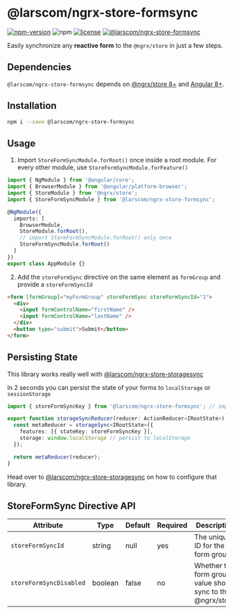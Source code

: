 # @larscom/ngrx-store-formsync

[![npm-version](https://img.shields.io/npm/v/@larscom/ngrx-store-formsync.svg?label=npm)](https://www.npmjs.com/package/@larscom/ngrx-store-formsync)
![npm](https://img.shields.io/npm/dw/@larscom/ngrx-store-formsync)
[![license](https://img.shields.io/npm/l/@larscom/ngrx-store-formsync.svg)](https://github.com/larscom/ngrx-store-formsync/blob/master/LICENSE)
[![@larscom/ngrx-store-formsync](https://github.com/larscom/ngrx-store-formsync/workflows/@larscom/ngrx-store-formsync/badge.svg?branch=master)](https://github.com/larscom/ngrx-store-formsync)

Easily synchronize any **reactive form** to the `@ngrx/store` in just a few steps.

## Dependencies

`@larscom/ngrx-store-formsync` depends on [@ngrx/store 8+](https://github.com/ngrx/store) and [Angular 8+](https://github.com/angular/angular).

## Installation

```bash
npm i --save @larscom/ngrx-store-formsync
```

## Usage

1. Import `StoreFormSyncModule.forRoot()` once inside a root module. For every other module, use `StoreFormSyncModule.forFeature()`

```ts
import { NgModule } from '@angular/core';
import { BrowserModule } from '@angular/platform-browser';
import { StoreModule } from '@ngrx/store';
import { StoreFormSyncModule } from '@larscom/ngrx-store-formsync';

@NgModule({
  imports: [
    BrowserModule,
    StoreModule.forRoot(),
    // import StoreFormSyncModule.forRoot() only once
    StoreFormSyncModule.forRoot()
  ]
})
export class AppModule {}
```

2. Add the `storeFormSync` directive on the same element as `formGroup` and provide a `storeFormSyncId`

```html
<form [formGroup]="myFormGroup" storeFormSync storeFormSyncId="1">
  <div>
    <input formControlName="firstName" />
    <input formControlName="lastName" />
  </div>
  <button type="submit">Submit</button>
</form>
```

## Persisting State

This library works really well with [@larscom/ngrx-store-storagesync](https://github.com/larscom/ngrx-store-storagesync)

In 2 seconds you can persist the state of your forms to `localStorage` or `sessionStorage`

```ts
import { storeFormSyncKey } from '@larscom/ngrx-store-formsync'; // import storeFormSyncKey

export function storageSyncReducer(reducer: ActionReducer<IRootState>): ActionReducer<IRootState> {
  const metaReducer = storageSync<IRootState>({
    features: [{ stateKey: storeFormSyncKey }],
    storage: window.localStorage // persist to localStorage
  });

  return metaReducer(reducer);
}
```

Head over to [@larscom/ngrx-store-storagesync](https://github.com/larscom/ngrx-store-storagesync) on how to configure that library.

## StoreFormSync Directive API

| Attribute               | Type    | Default | Required | Description                                                  |
| ----------------------- | ------- | ------- | -------- | ------------------------------------------------------------ |
| `storeFormSyncId`       | string  | null    | yes      | The unique ID for the form group.                            |
| `storeFormSyncDisabled` | boolean | false   | no       | Whether the form group value should sync to the @ngrx/store. |
